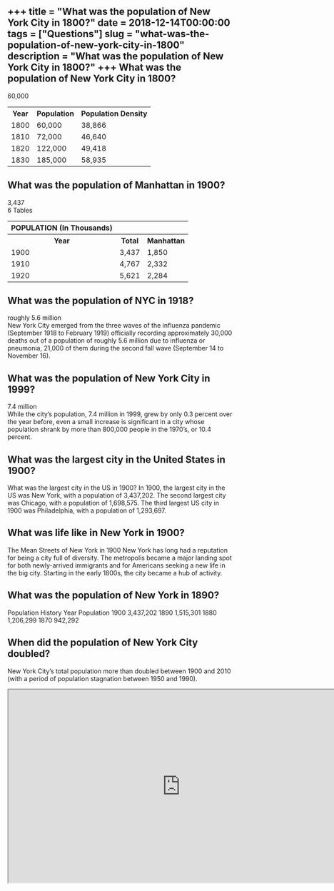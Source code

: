 +++
title = "What was the population of New York City in 1800?"
date = 2018-12-14T00:00:00
tags = ["Questions"]
slug = "what-was-the-population-of-new-york-city-in-1800"
description = "What was the population of New York City in 1800?"
+++
What was the population of New York City in 1800?
-------------------------------------------------

60,000

<table><tr><th>Year</th><th>Population</th><th>Population Density</th></tr><tr><td>1800</td><td>60,000</td><td>38,866</td></tr><tr><td>1810</td><td>72,000</td><td>46,640</td></tr><tr><td>1820</td><td>122,000</td><td>49,418</td></tr><tr><td>1830</td><td>185,000</td><td>58,935</td></tr></table>

What was the population of Manhattan in 1900?
---------------------------------------------

3,437  
6 Tables

<table><tr><th>POPULATION (In Thousands)</th></tr><tr><th>Year</th><th>Total</th><th>Manhattan</th></tr><tr><td>1900</td><td>3,437</td><td>1,850</td></tr><tr><td>1910</td><td>4,767</td><td>2,332</td></tr><tr><td>1920</td><td>5,621</td><td>2,284</td></tr></table>

What was the population of NYC in 1918?
---------------------------------------

roughly 5.6 million  
New York City emerged from the three waves of the influenza pandemic (September 1918 to February 1919) officially recording approximately 30,000 deaths out of a population of roughly 5.6 million due to influenza or pneumonia, 21,000 of them during the second fall wave (September 14 to November 16).

What was the population of New York City in 1999?
-------------------------------------------------

7.4 million  
While the city’s population, 7.4 million in 1999, grew by only 0.3 percent over the year before, even a small increase is significant in a city whose population shrank by more than 800,000 people in the 1970’s, or 10.4 percent.

What was the largest city in the United States in 1900?
-------------------------------------------------------

What was the largest city in the US in 1900? In 1900, the largest city in the US was New York, with a population of 3,437,202. The second largest city was Chicago, with a population of 1,698,575. The third largest US city in 1900 was Philadelphia, with a population of 1,293,697.

What was life like in New York in 1900?
---------------------------------------

The Mean Streets of New York in 1900 New York has long had a reputation for being a city full of diversity. The metropolis became a major landing spot for both newly-arrived immigrants and for Americans seeking a new life in the big city. Starting in the early 1800s, the city became a hub of activity.

What was the population of New York in 1890?
--------------------------------------------

Population History Year Population 1900 3,437,202 1890 1,515,301 1880 1,206,299 1870 942,292

When did the population of New York City doubled?
-------------------------------------------------

New York City’s total population more than doubled between 1900 and 2010 (with a period of population stagnation between 1950 and 1990).

<iframe allow="accelerometer; autoplay; clipboard-write; encrypted-media; gyroscope; picture-in-picture" allowfullscreen="" class="__youtube_prefs__  epyt-is-override  no-lazyload" data-no-lazy="1" data-origheight="433" data-origwidth="770" data-skipgform_ajax_framebjll="" height="433" id="_ytid_31391" loading="lazy" src="https://www.youtube.com/embed/1T7sZCYGyw8?enablejsapi=1&autoplay=0&cc_load_policy=0&cc_lang_pref=&iv_load_policy=1&loop=0&modestbranding=0&rel=1&fs=1&playsinline=0&autohide=2&theme=dark&color=red&controls=1&" title="YouTube player" width="770"></iframe>